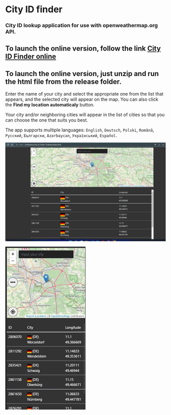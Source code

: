 # City ID finder

### City ID lookup application for use with **openweathermap.org API.**

## To launch the online version, follow the link [City ID Finder online](https://himikat123.github.io/City_ID_Finder/)

## To launch the online version, just unzip and run the **html** file from the **release** folder. 

Enter the name of your city and select the appropriate one from the list that appears, and the selected city will appear on the map. You can also click the **Find my location automaticaly** button. 

Your city and/or neighboring cities will appear in the list of cities so that you can choose the one that suits you best.

The app supports multiple languages: `English`, `Deutsch`, `Polski`, `Română`, `Русский`, `Български`, `Azərbaycan`, `Український`, `Español`.

![City ID finder](/img/desktop.jpg)

![City ID finder](/img/mobile.jpg)

